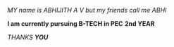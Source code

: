 *MY name is ABHIJITH A V*
_but my friends call me ABHI_

**I am currently pursuing B-TECH in PEC**
__2nd YEAR__

_THANKS **YOU**_
